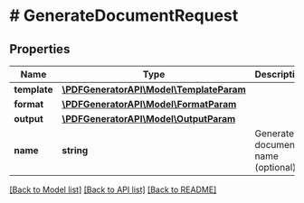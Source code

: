 # # GenerateDocumentRequest

## Properties

Name | Type | Description | Notes
------------ | ------------- | ------------- | -------------
**template** | [**\PDFGeneratorAPI\Model\TemplateParam**](TemplateParam.md) |  | [optional]
**format** | [**\PDFGeneratorAPI\Model\FormatParam**](FormatParam.md) |  | [optional]
**output** | [**\PDFGeneratorAPI\Model\OutputParam**](OutputParam.md) |  | [optional]
**name** | **string** | Generated document name (optional) | [optional] [default to '']

[[Back to Model list]](../../README.md#models) [[Back to API list]](../../README.md#endpoints) [[Back to README]](../../README.md)
